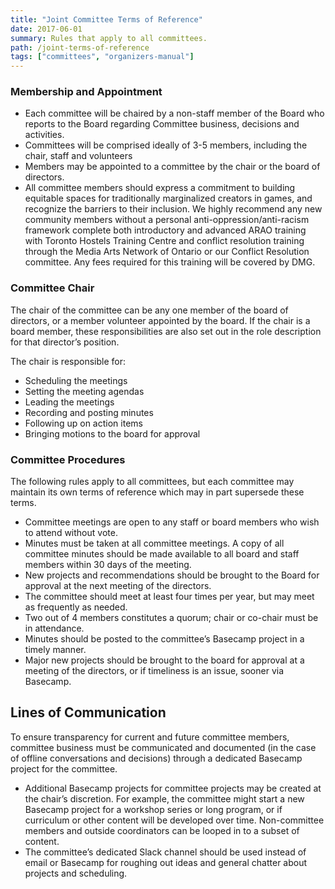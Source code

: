 ```yaml
---
title: "Joint Committee Terms of Reference"
date: 2017-06-01
summary: Rules that apply to all committees.
path: /joint-terms-of-reference
tags: ["committees", "organizers-manual"]
---
```


### Membership and Appointment

- Each committee will be chaired by a non-staff member of the Board who reports to the Board regarding Committee business, decisions and activities.
- Committees will be comprised ideally of 3-5 members, including the chair, staff and volunteers
- Members may be appointed to a committee by the chair or the board of directors.
- All committee members should express a commitment to building equitable spaces for traditionally marginalized creators in games, and recognize the barriers to their inclusion. We highly recommend any new community members without a personal anti-oppression/anti-racism framework complete both introductory and advanced ARAO training with Toronto Hostels Training Centre and conflict resolution training through the Media Arts Network of Ontario or our Conflict Resolution committee. Any fees required for this training will be covered by DMG.

### Committee Chair

The chair of the committee can be any one member of the board of directors, or a member volunteer appointed by the board. If the chair is a board member, these responsibilities are also set out in the role description for that director’s position.

The chair is responsible for:

- Scheduling the meetings
- Setting the meeting agendas
- Leading the meetings
- Recording and posting minutes
- Following up on action items
- Bringing motions to the board for approval

### Committee Procedures

The following rules apply to all committees, but each committee may maintain its own terms of reference which may in part supersede these terms.

- Committee meetings are open to any staff or board members who wish to attend without vote.
- Minutes must be taken at all committee meetings. A copy of all committee minutes should be made available to all board and staff members within 30 days of the meeting.
- New projects and recommendations should be brought to the Board for approval at the next meeting of the directors.
- The committee should meet at least four times per year, but may meet as frequently as needed.
- Two out of 4 members constitutes a quorum; chair or co-chair must be in attendance.
- Minutes should be posted to the committee’s Basecamp project in a timely manner.
- Major new projects should be brought to the board for approval at a meeting of the directors, or if timeliness is an issue, sooner via Basecamp.

## Lines of Communication

To ensure transparency for current and future committee members, committee business must be communicated and documented (in the case of offline conversations and decisions) through a dedicated Basecamp project for the committee.

- Additional Basecamp projects for committee projects may be created at the chair’s discretion. For example, the committee might start a new Basecamp project for a workshop series or long program, or if curriculum or other content
  will be developed over time. Non-committee members and outside coordinators can be looped in to a subset of content.
- The committee’s dedicated Slack channel should be used instead of email or Basecamp for roughing out ideas and general chatter about projects and scheduling.
